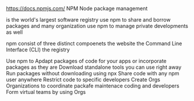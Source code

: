 https://docs.npmjs.com/
NPM 
Node package management

is the world's largest software registry
use npm to share and borrow packages and many organization use npm to manage private developments as well

npm consist of three distinct compoenets
the website
the Command Line Interface (CLI)
the registry

Use npm to 
 Apdapt packages of code for your apps or incorporate packages as they are
 Download standalone tools you can use right away
 Run packages without downloading using npx
 Share code with any npm user anywhere
 Restrict code to specific developers
 Create Orgs Organizations to coordinate packafe maintenace coding and developers
 Form virtual teams by using Orgs
